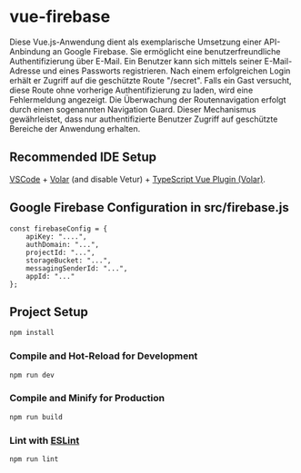 # vue-firebase

Diese Vue.js-Anwendung dient als exemplarische Umsetzung einer API-Anbindung an Google Firebase. Sie ermöglicht eine benutzerfreundliche Authentifizierung über E-Mail. Ein Benutzer kann sich mittels seiner E-Mail-Adresse und eines Passworts registrieren. Nach einem erfolgreichen Login erhält er Zugriff auf die geschützte Route "/secret". Falls ein Gast versucht, diese Route ohne vorherige Authentifizierung zu laden, wird eine Fehlermeldung angezeigt. Die Überwachung der Routennavigation erfolgt durch einen sogenannten Navigation Guard. Dieser Mechanismus gewährleistet, dass nur authentifizierte Benutzer Zugriff auf geschützte Bereiche der Anwendung erhalten.


## Recommended IDE Setup

[VSCode](https://code.visualstudio.com/) + [Volar](https://marketplace.visualstudio.com/items?itemName=Vue.volar) (and disable Vetur) + [TypeScript Vue Plugin (Volar)](https://marketplace.visualstudio.com/items?itemName=Vue.vscode-typescript-vue-plugin).

## Google Firebase Configuration in src/firebase.js

```
const firebaseConfig = {
    apiKey: "....",
    authDomain: "...",
    projectId: "...",
    storageBucket: "...",
    messagingSenderId: "...",
    appId: "..."
};
```

## Project Setup

```sh
npm install
```

### Compile and Hot-Reload for Development

```sh
npm run dev
```

### Compile and Minify for Production

```sh
npm run build
```

### Lint with [ESLint](https://eslint.org/)

```sh
npm run lint
```
